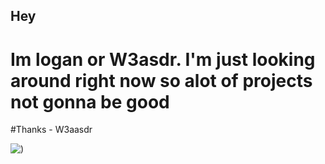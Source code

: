 ## Hey
# Im logan or W3asdr. I'm just looking around right now so alot of projects not gonna be good
#Thanks - W3aasdr

![‎ ](https://cdn.discordapp.com/attachments/1326323348375994369/1342282918923337862/hello_kitty_sitting.jpg?ex=67b911e2&is=67b7c062&hm=5495572a30972b11e4c55c948855889495000d7e108f0c3d6ae853aa4817bcdb&))
